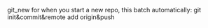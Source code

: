 git_new
for when you start a new repo, this batch automatically: git init&commit&remote add origin&push